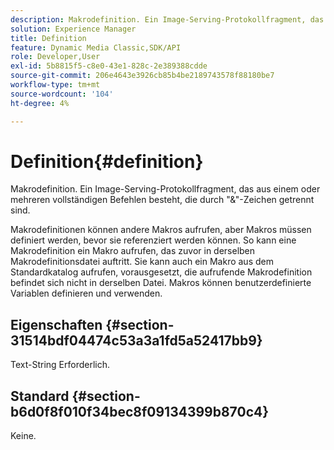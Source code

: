 ```yaml
---
description: Makrodefinition. Ein Image-Serving-Protokollfragment, das aus einem oder mehreren vollständigen Befehlen besteht, die durch "&"-Zeichen getrennt sind.
solution: Experience Manager
title: Definition
feature: Dynamic Media Classic,SDK/API
role: Developer,User
exl-id: 5b8815f5-c8e0-43e1-828c-2e389388cdde
source-git-commit: 206e4643e3926cb85b4be2189743578f88180be7
workflow-type: tm+mt
source-wordcount: '104'
ht-degree: 4%

---
```


# Definition{#definition}

Makrodefinition. Ein Image-Serving-Protokollfragment, das aus einem oder mehreren vollständigen Befehlen besteht, die durch &quot;&amp;&quot;-Zeichen getrennt sind.

Makrodefinitionen können andere Makros aufrufen, aber Makros müssen definiert werden, bevor sie referenziert werden können. So kann eine Makrodefinition ein Makro aufrufen, das zuvor in derselben Makrodefinitionsdatei auftritt. Sie kann auch ein Makro aus dem Standardkatalog aufrufen, vorausgesetzt, die aufrufende Makrodefinition befindet sich nicht in derselben Datei. Makros können benutzerdefinierte Variablen definieren und verwenden.

## Eigenschaften {#section-31514bdf04474c53a3a1fd5a52417bb9}

Text-String Erforderlich.

## Standard {#section-b6d0f8f010f34bec8f09134399b870c4}

Keine.
